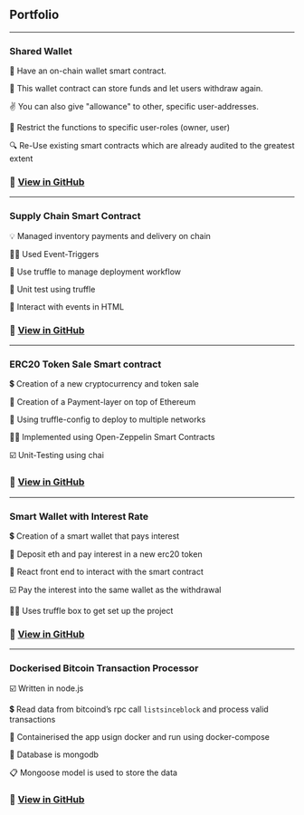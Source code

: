 ## Portfolio

---

### Shared Wallet

👛 Have an on-chain wallet smart contract.

💸 This wallet contract can store funds and let users withdraw again.

✌️ You can also give "allowance" to other, specific user-addresses.

🚫 Restrict the functions to specific user-roles (owner, user)

🔍 Re-Use existing smart contracts which are already audited to the greatest extent

### 👀 [View in GitHub](https://github.com/tuoomz/shared-wallet)

---

### Supply Chain Smart Contract

💡 Managed inventory payments and delivery on chain

👍🏽 Used Event-Triggers

📖 Use truffle to manage deployment workflow

🧪 Unit test using truffle

🙌 Interact with events in HTML

### 👀 [View in GitHub](https://github.com/tuoomz/supply-chain)

---

### ERC20 Token Sale Smart contract

💲 Creation of a new cryptocurrency and token sale

🧾 Creation of a Payment-layer on top of Ethereum

🧰 Using truffle-config to deploy to multiple networks

🦸‍♂️ Implemented using Open-Zeppelin Smart Contracts

☑️ Unit-Testing using chai

### 👀 [View in GitHub](https://github.com/tuoomz/token-sale)

---

### Smart Wallet with Interest Rate

💲 Creation of a smart wallet that pays interest

👛 Deposit eth and pay interest in a new erc20 token

🧾 React front end to interact with the smart contract

☑️ Pay the interest into the same wallet as the withdrawal

👍🏽 Uses truffle box to get set up the project

### 👀 [View in GitHub](https://github.com/tuoomz/smart-wallet)

---

### Dockerised Bitcoin Transaction Processor

☑️  Written in node.js

💲 Read data from bitcoind’s rpc call `listsinceblock` and process valid transactions

🐳 Containerised the app usign docker and run using docker-compose

💾 Database is mongodb

📋 Mongoose model is used to store the data

### 👀 [View in GitHub](https://github.com/tuoomz/btc-transaction-processor)
